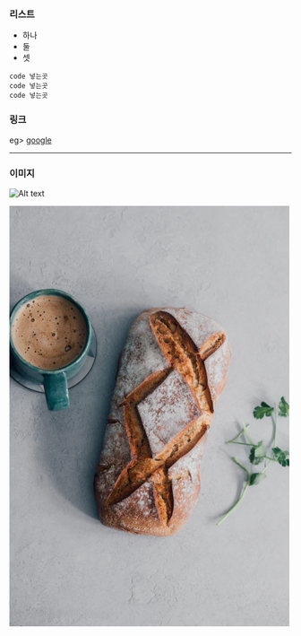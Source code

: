 ### 리스트
+ 하나
+ 둘
+ 셋
```
code 넣는곳
code 넣는곳
code 넣는곳
```
### 링크
 eg> [google](https://www.google.com)
***

### 이미지
![Alt text](https://images.unsplash.com/photo-1592316805710-0d7938864883?ixlib=rb-1.2.1&ixid=eyJhcHBfaWQiOjEyMDd9&auto=format&fit=crop&w=676&q=80)

![Alt text](IMG/1.PNG)

